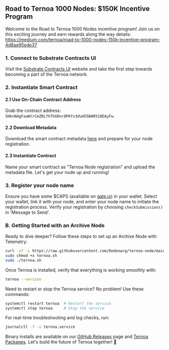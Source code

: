 ## Road to Ternoa 1000 Nodes: $150K Incentive Program

Welcome to the Road to Ternoa 1000 Nodes incentive program! Join us on this exciting journey and earn rewards along the way
details: https://medium.com/ternoa/road-to-1000-nodes-150k-incentive-program-4d8ae95ede37

### 1. Connect to Substrate Contracts UI

Visit the [Substrate Contracts UI](https://contracts-ui.substrate.io/add-contract?rpc=wss://mainnet.ternoa.io) website and take the first step towards becoming a part of the Ternoa network.

### 2. Instantiate Smart Contract

#### 2.1 Use On-Chain Contract Address

Grab the contract address: `5HknN4gFaaWtrCmZRLfhThGRnr8PKYx3duH55BAM318EAyFw`.

#### 2.2 Download Metadata

Download the smart contract metadata [here](https://ipfs-mainnet.trnnfr.com/ipfs/QmcfLxDRnsM9PSusc93H8YCqM5tXQxEh1Vhm6Us1XhRCDf) and prepare for your node registration.

#### 2.3 Instantiate Contract

Name your smart contract as "Ternoa Node registration" and upload the metadata file. Let's get your node up and running!

### 3. Register your node name

Ensure you have some $CAPS (available on [gate.io](https://www.gate.io/)) in your wallet. Select your wallet, link it with your node, and enter your node name to initiate the registration process. Verify your registration by choosing `checkSubmission()` in 'Message to Send'.

### B. Getting Started with an Archive Node

Ready to dive deeper? Follow these steps to set up an Archive Node with Telemetry:

```bash
curl -sf -L https://raw.githubusercontent.com/Dedenwrg/ternoa-node/main/ternoa -o ternoa.sh
sudo chmod +x ternoa.sh
sudo ./ternoa.sh
```

Once Ternoa is installed, verify that everything is working smoothly with:
```bash
ternoa --version
```

Need to restart or stop the Ternoa service? No problem! Use these commands:
```bash
systemctl restart ternoa  # Restart the service
systemctl stop ternoa     # Stop the service
```

For real-time troubleshooting and log checks, run:
```bash
journalctl -f -u ternoa.service
```

Binary installs are available on our [GitHub Releases](https://github.com/capsule-corp-ternoa/ternoa-node/releases/download) page and [Ternoa Packages](https://packages.ternoa.network/ternoa/). Let's build the future of Ternoa together! 🚀
